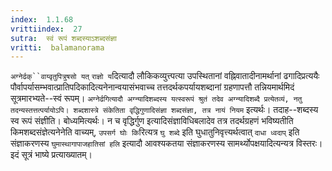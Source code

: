 ```yaml
---
index:  1.1.68
vrittiindex:  27
sutra:  स्वं रूपं शब्दस्याऽशब्दसंज्ञा
vritti:  balamanorama 
---
```


`अग्नेर्ढक्``वाय्वृतुपित्रुषसो यत्` `राज्ञो य`दित्यादौ लौकिकव्युत्त्पत्या उपस्थितानां वह्निवातादीनामर्थानां ढगादिप्रत्ययैः पौर्वापर्यासम्भवात्प्रातिपदिकादित्यनेनान्वयासंभवाच्च तत्तदर्थकपर्यायशब्दानां ग्रहणापत्तौ तन्नियमार्थमिदं सूत्रमारभ्यते--स्वं रूपम्। `अग्नेर्ढगित्यादौ अग्न्यादिशब्दस्य यत्स्वरूपं श्रुतं तदेव अग्न्यादिशब्दै प्रत्येतव्यं, नतु तदन्यस्तत्तत्पर्यायोऽपि। शब्दशास्त्रे संकेतिता वृद्धिगुणादिसंज्ञा शब्दसंज्ञा, तत्र नायं नियम` इत्यर्थः। तदाह--शब्दस्य स्व रूपं संज्ञीति। बोध्यमित्यर्थः। न च वृद्धिर्गुण इत्यादिसंज्ञाविधिबलादेव तत्र तदर्थग्रहणं भविष्यतीति किमशब्दसंज्ञेत्यनेनेति वाच्यम्, `उपसर्ग घोः कि`रित्यत्र `घु शब्दे` इति घुधातुनिवृत्त्यर्थत्वात् `दाधा ध्वदाप्` इति संज्ञाकरणस्य `घुमास्थागापाजहातिसां हलि` इत्यादौ आवश्यकतया संज्ञाकरणस्य सामर्थ्योपक्षयादित्यन्यत्र विस्तरः। इदं सूत्रं भाष्ये प्रत्याख्यातम्।


